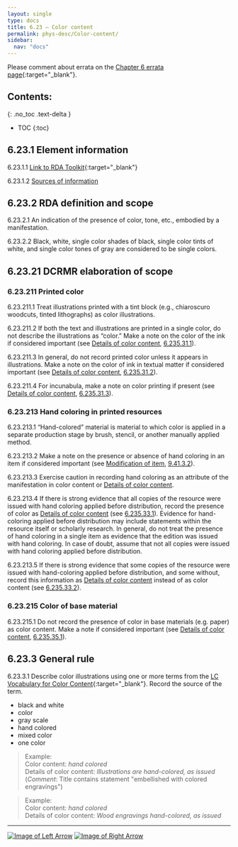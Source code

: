 ```yaml
---
layout: single
type: docs
title: 6.23 — Color content
permalink: phys-desc/Color-content/
sidebar:
  nav: "docs"
---
```


Please comment about errata on the [Chapter 6 errata page](https://docs.google.com/document/d/1mb67GUCT1bbQjywyeTpbjpWDe5iymT3qJ7jeoof5Ra4/edit#heading=h.8fpswrurlxbr){:target="_blank"}.

## Contents:
{: .no_toc .text-delta }

- TOC
{:toc}

## 6.23.1 Element information

<a name="6.23.1.1">6.23.1.1</a> [Link to RDA Toolkit](https://beta.rdatoolkit.org/Content?externalId=en-US_ala-26e5e1f2-b7fb-383b-954a-b2560eb6eb40){:target="_blank"}

<a name="6.23.1.2">6.23.1.2</a> [Sources of information](/DCRMR/phys-desc/#6011-sources-of-information) 

## 6.23.2 RDA definition and scope

<a name="6.23.2.1">6.23.2.1</a> An indication of the presence of color, tone, etc., embodied by a manifestation.

<a name="6.23.2.2">6.23.2.2</a> Black, white, single color shades of black, single color tints of white, and single color tones of gray are considered to be single colors.

## 6.23.21 DCRMR elaboration of scope

### 6.23.211 Printed color

<a name="6.23.211.1">6.23.211.1</a> Treat illustrations printed with a tint block (e.g., chiaroscuro woodcuts, tinted lithographs) as color illustrations.

<a name="6.23.211.2">6.23.211.2</a> If both the text and illustrations are printed in a single color, do not describe the illustrations as “color.” Make a note on the color of the ink if considered important (see [Details of color content](/DCRMR/phys-desc/Details-of-color-content/), [6.235.31.1](/DCRMR/phys-desc/Details-of-color-content/#6.235.31.1)).

<a name="6.23.211.3">6.23.211.3</a> In general, do not record printed color unless it appears in illustrations.  Make a note on the color of ink in textual matter if considered important (see [Details of color content](/DCRMR/phys-desc/Details-of-color-content/), [6.235.31.2](/DCRMR/phys-desc/Details-of-color-content/#6.235.31.2)). 

<a name="6.23.211.4">6.23.211.4</a> For incunabula, make a note on color printing if present (see [Details of color content](/DCRMR/phys-desc/Details-of-color-content/), [6.235.31.3](/DCRMR/phys-desc/Details-of-color-content/#6.235.31.3)).

### 6.23.213 Hand coloring in printed resources

<a name="6.23.213.1">6.23.213.1</a> “Hand-colored” material is material to which color is applied in a separate production stage by brush, stencil, or another manually applied method. 

<a name="6.23.213.2">6.23.213.2</a> Make a note on the presence or absence of hand coloring in an item if considered important (see [Modification of item](/DCRMR/additional-notes/Modification-of-item/), [9.41.3.2](/DCRMR/additional-notes/Modification-of-item/#9.41.3.2)).

<a name="6.23.213.3">6.23.213.3</a> Exercise caution in recording hand coloring as an attribute of the manifestation in color content or [Details of color content](/DCRMR/phys-desc/Details-of-color-content/).

<a name="6.23.213.4">6.23.213.4</a> If there is strong evidence that all copies of the resource were issued with hand coloring applied before distribution, record the presence of color as [Details of color content](/DCRMR/phys-desc/Details-of-color-content/) (see [6.235.33.1](/DCRMR/phys-desc/Details-of-color-content/#6.235.33.1)). Evidence for hand-coloring applied before distribution may include statements within the resource itself or scholarly research. In general, do not treat the presence of hand coloring in a single item as evidence that the edition was issued with hand coloring. In case of doubt, assume that not all copies were issued with hand coloring applied before distribution.

<a name="6.23.213.5">6.23.213.5</a> If there is strong evidence that some copies of the resource were issued with hand-coloring applied before distribution, and some without, record this information as [Details of color content](/DCRMR/phys-desc/Details-of-color-content/) instead of as color content (see [6.235.33.2](/DCRMR/phys-desc/Details-of-color-content/#6.235.33.2)).

### 6.23.215 Color of base material

<a name="6.23.215.1">6.23.215.1</a> Do not record the presence of color in base materials (e.g. paper) as color content. Make a note if considered important (see [Details of color content](/DCRMR/phys-desc/Details-of-color-content/), [6.235.35.1](/DCRMR/phys-desc/Details-of-color-content/#6.235.35.1)).

## 6.23.3 General rule

<a name="6.23.3.1">6.23.3.1</a> Describe color illustrations using one or more terms from the [LC Vocabulary for Color Content](https://id.loc.gov/vocabulary/mcolor.html){:target="_blank"}. Record the source of the term.    
+ black and white  
+ color  
+ gray scale  
+ hand colored  
+ mixed color  
+ one color  

>Example:  
>Color content: <CITE>hand colored</CITE>     
>Details of color content: <CITE>Illustrations are hand-colored, as issued</CITE>  
>(*Comment*: Title contains statement "embellished with colored engravings")
 
>Example:  
>Color content: <CITE>hand colored</CITE>    
>Details of color content: <CITE>Wood engravings hand-colored, as issued</CITE>

---

[![Image of Left Arrow](https://rbms-bsc.github.io/DCRMR/assets/pictures/navigation/Arrow_Left.png "6.225 — Details of illustrative content")](/DCRMR/phys-desc/Details-of-illustrative-content/) [![Image of Right Arrow](https://rbms-bsc.github.io/DCRMR/assets/pictures/navigation/Arrow_Right.png "6.235 — Details of color content")](/DCRMR/phys-desc/Details-of-color-content/)